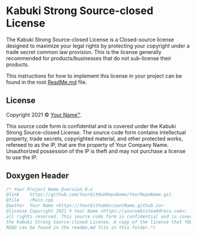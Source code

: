 # Kabuki Strong Source-closed License

The Kabuki Strong Source-closed License is a Closed-source license designed to maximize your legal rights by protecting your copyright under a trade secret common law provision. This is the license generally recommended for products/businesses that do not sub-license their products.

This instructions for how to implement this license in your project can be found in the root [ReadMe.md](readme.md) file.

## License

Copyright 2021 © [Your Name™](https://yourwebsiteaddress.com).

This source code form is confidential and is covered under the Kabuki Strong Source-closed License. The source code form contains intellectual property, trade secrets, copyrighted material, and other protected works, refereed to as the IP, that are the property of Your Company Name. Unauthorized possession of the IP is theft and may not purchase a license to use the IP.

## Doxygen Header

```C++
/* Your Project Name @version 0.x
@link    https://github.com/YourGitHubRepoName/YourRepoName.git
@file    /Main.cpp
@author  Your Name <https://YourGithubAccountName.github.io>
@license Copyright 2021 © Your Name <https://yourwebsiteaddress.com>;
all rights reserved. This source code form is confidential and is covered under
the Kabuki Strong Source-closed License. A copy of the license that YOU MUST
READ can be found in the readme.md file in this folder.*/
```
